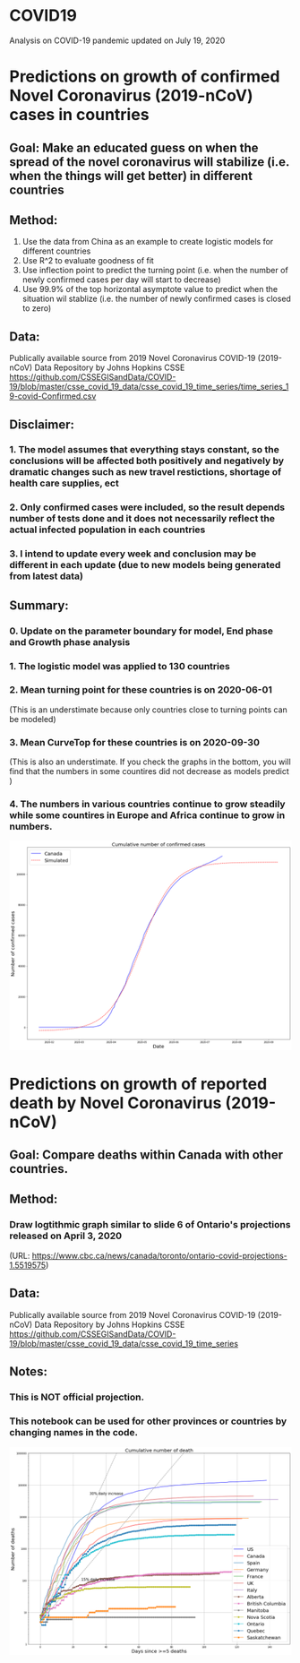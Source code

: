 
# COVID19

Analysis on COVID-19 pandemic
updated on July 19, 2020  

# Predictions on growth of confirmed Novel Coronavirus (2019-nCoV) cases in countries 

## Goal: Make an educated guess on when the spread of the novel coronavirus will stabilize (i.e. when the things will get better) in different countries

## Method: 
1. Use the data from China as an example to create logistic models for different countries 
2. Use R^2 to evaluate goodness of fit
3. Use inflection point to predict the turning point (i.e. when the number of newly confirmed cases per day will start to decrease)
4. Use 99.9% of the top horizontal asymptote value to predict when the situation wil stablize (i.e. the number of newly confirmed cases is closed to zero)

## Data: 
Publically available source from 2019 Novel Coronavirus COVID-19 (2019-nCoV) Data Repository by Johns Hopkins CSSE  
https://github.com/CSSEGISandData/COVID-19/blob/master/csse_covid_19_data/csse_covid_19_time_series/time_series_19-covid-Confirmed.csv


## Disclaimer: 
### 1. The model assumes that everything stays constant, so the conclusions will be affected both positively and negatively by dramatic changes such as new travel restictions, shortage of health care supplies, ect
### 2. Only confirmed cases were included, so the result depends number of tests done and it does not necessarily reflect the actual infected population in each countries
### 3. I intend to update every week and conclusion may be different in each update (due to new models being generated from latest data)


## Summary: 
### 0. Update on the parameter boundary  for model, End phase and Growth phase analysis
### 1. The logistic model was applied to 130 countries
### 2. Mean turning point for these countries is on 2020-06-01
(This is an understimate because only countries close to turning points can be modeled)
### 3. Mean CurveTop for these countries is on 2020-09-30
(This is also an understimate. If you check the graphs in the bottom, you will find that the numbers in some countires did not decrease as models predict )
### 4. The numbers in various countries continue to grow steadily while some countires in Europe and Africa continue to grow in numbers.


![](Canada_prediction.png)

# Predictions on growth of reported death by Novel Coronavirus (2019-nCoV)

## Goal: Compare deaths within Canada with other countries.

## Method: 
### Draw logtithmic graph similar to slide 6 of Ontario's projections released on April 3, 2020
(URL: https://www.cbc.ca/news/canada/toronto/ontario-covid-projections-1.5519575)

## Data: 
Publically available source from 2019 Novel Coronavirus COVID-19 (2019-nCoV) Data Repository by Johns Hopkins CSSE  
https://github.com/CSSEGISandData/COVID-19/blob/master/csse_covid_19_data/csse_covid_19_time_series


## Notes: 
### This is NOT official projection.
### This notebook can be used for other provinces or countries by changing names in the code.


![](Death_cases.png)
